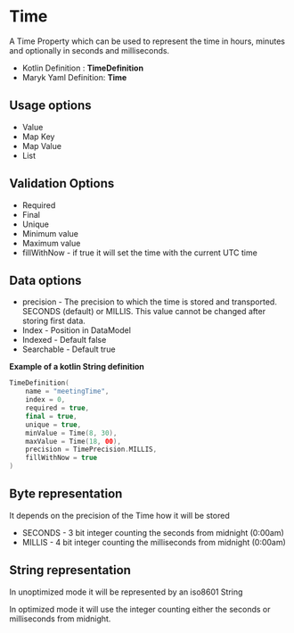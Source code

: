 # Time
A Time Property which can be used to represent the time in hours, minutes and optionally
in seconds and milliseconds.

- Kotlin Definition : **TimeDefinition**
- Maryk Yaml Definition: **Time**

## Usage options
- Value
- Map Key
- Map Value
- List

## Validation Options
- Required
- Final
- Unique
- Minimum value
- Maximum value
- fillWithNow - if true it will set the time with the current UTC time

## Data options
- precision - The precision to which the time is stored and transported. 
  SECONDS (default) or MILLIS. This value cannot be changed after storing first data.
- Index - Position in DataModel 
- Indexed - Default false
- Searchable - Default true

**Example of a kotlin String definition**
```kotlin
TimeDefinition(
    name = "meetingTime",
    index = 0,
    required = true,
    final = true,
    unique = true,
    minValue = Time(8, 30),
    maxValue = Time(18, 00),
    precision = TimePrecision.MILLIS,
    fillWithNow = true
)
```

## Byte representation
It depends on the precision of the Time how it will be stored

- SECONDS - 3 bit integer counting the seconds from midnight (0:00am)
- MILLIS - 4 bit integer counting the milliseconds from midnight (0:00am)

## String representation
In unoptimized mode it will be represented by an iso8601 String

In optimized mode it will use the integer counting either the seconds or milliseconds
from midnight.
